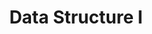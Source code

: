 ---
page_id: course_7
layout: page
title: Data Structure I
description: 
location: ETITC
img: 
redirect: https://uetitc.github.io/DataStructure-2024-2/README.html
importance: 1
category: ETITC-2024-2
related_publications: true
---